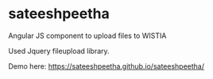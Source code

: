 # sateeshpeetha
Angular JS component to upload files to WISTIA

Used Jquery fileupload library.

Demo here: https://sateeshpeetha.github.io/sateeshpeetha/
